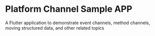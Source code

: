 # Platform Channel Sample APP

A Flutter application to demonstrate event channels, method channels, moving structured data, and other related topics

